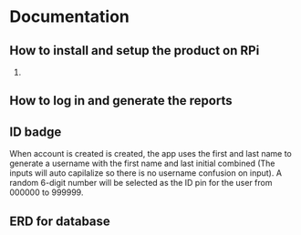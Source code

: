 # Documentation

## How to install and setup the product on RPi

<ol>
  <li></li>
</ol>

## How to log in and generate the reports



## ID badge

<p>When account is created is created, the app uses the first and last name to generate a username with the first name and last initial combined (The inputs will auto capilalize so there is no username confusion on input). A random 6-digit number will be selected as the ID pin for the user from 000000 to 999999.</p>

## ERD for database

<img scr="">
